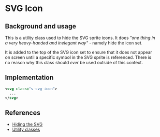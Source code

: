 # SVG Icon

## Background and usage

This is a utility class used to hide the SVG sprite icons. It does _"one thing in a very heavy-handed and inelegant way"_ - namely hide the icon set.

It is added to the top of the SVG icon set to ensure that it does not appear on screen until a specific symbol in the SVG sprite is referenced. There is no reason why this class should _ever_ be used outside of this context.

## Implementation

```svg
<svg class="s-svg-icon">
  ...
</svg>
```

## References

- [Hiding the SVG](https://www.npmjs.com/package/gulp-svg-symbols#svgclassname)
- [Utility classes](https://csswizardry.com/2015/03/more-transparent-ui-code-with-namespaces/#utility-namespaces-u-)

